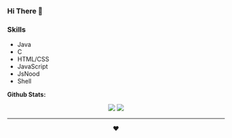 ### Hi There 👋

### Skills

- Java
- C
- HTML/CSS
- JavaScript
- JsNood
- Shell

**Github Stats:**

<p align="center">
  <img src="https://github-readme-stats.vercel.app/api?username=santuroy7&show_icons=true&theme=dracula&line_height=32">
  <img src="https://github-readme-stats.vercel.app/api/top-langs/?username=santuroy7&count_private=true&theme=dracula">
</p>
<hr>

 <p align="center">
    ❤
 </p>

